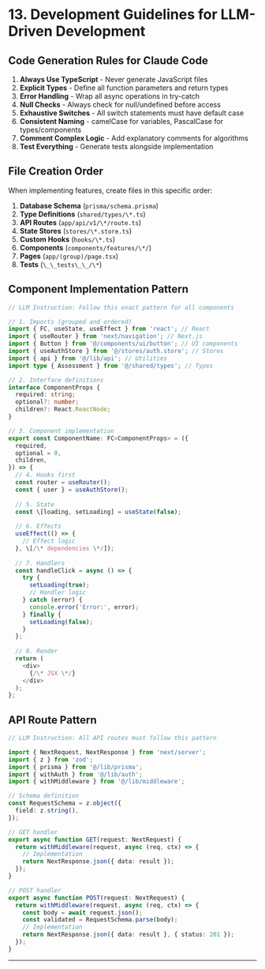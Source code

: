# 13\. Development Guidelines for LLM-Driven Development

## Code Generation Rules for Claude Code

1. **Always Use TypeScript** - Never generate JavaScript files
2. **Explicit Types** - Define all function parameters and return types
3. **Error Handling** - Wrap all async operations in try-catch
4. **Null Checks** - Always check for null/undefined before access
5. **Exhaustive Switches** - All switch statements must have default case
6. **Consistent Naming** - camelCase for variables, PascalCase for types/components
7. **Comment Complex Logic** - Add explanatory comments for algorithms
8. **Test Everything** - Generate tests alongside implementation

## File Creation Order

When implementing features, create files in this specific order:

1. **Database Schema** (`prisma/schema.prisma`)
2. **Type Definitions** (`shared/types/\*.ts`)
3. **API Routes** (`app/api/v1/\*/route.ts`)
4. **State Stores** (`stores/\*.store.ts`)
5. **Custom Hooks** (`hooks/\*.ts`)
6. **Components** (`components/features/\*/`)
7. **Pages** (`app/(group)/page.tsx`)
8. **Tests** (`\_\_tests\_\_/\*`)

## Component Implementation Pattern

```typescript
// LLM Instruction: Follow this exact pattern for all components

// 1. Imports (grouped and ordered)
import { FC, useState, useEffect } from 'react'; // React
import { useRouter } from 'next/navigation'; // Next.js
import { Button } from '@/components/ui/button'; // UI components
import { useAuthStore } from '@/stores/auth.store'; // Stores
import { api } from '@/lib/api'; // Utilities
import type { Assessment } from '@/shared/types'; // Types

// 2. Interface definitions
interface ComponentProps {
  required: string;
  optional?: number;
  children?: React.ReactNode;
}

// 3. Component implementation
export const ComponentName: FC<ComponentProps> = ({
  required,
  optional = 0,
  children,
}) => {
  // 4. Hooks first
  const router = useRouter();
  const { user } = useAuthStore();
  
  // 5. State
  const \[loading, setLoading] = useState(false);
  
  // 6. Effects
  useEffect(() => {
    // Effect logic
  }, \[/\* dependencies \*/]);
  
  // 7. Handlers
  const handleClick = async () => {
    try {
      setLoading(true);
      // Handler logic
    } catch (error) {
      console.error('Error:', error);
    } finally {
      setLoading(false);
    }
  };
  
  // 8. Render
  return (
    <div>
      {/\* JSX \*/}
    </div>
  );
};
```

## API Route Pattern

```typescript
// LLM Instruction: All API routes must follow this pattern

import { NextRequest, NextResponse } from 'next/server';
import { z } from 'zod';
import { prisma } from '@/lib/prisma';
import { withAuth } from '@/lib/auth';
import { withMiddleware } from '@/lib/middleware';

// Schema definition
const RequestSchema = z.object({
  field: z.string(),
});

// GET handler
export async function GET(request: NextRequest) {
  return withMiddleware(request, async (req, ctx) => {
    // Implementation
    return NextResponse.json({ data: result });
  });
}

// POST handler
export async function POST(request: NextRequest) {
  return withMiddleware(request, async (req, ctx) => {
    const body = await request.json();
    const validated = RequestSchema.parse(body);
    // Implementation
    return NextResponse.json({ data: result }, { status: 201 });
  });
}
```

---
